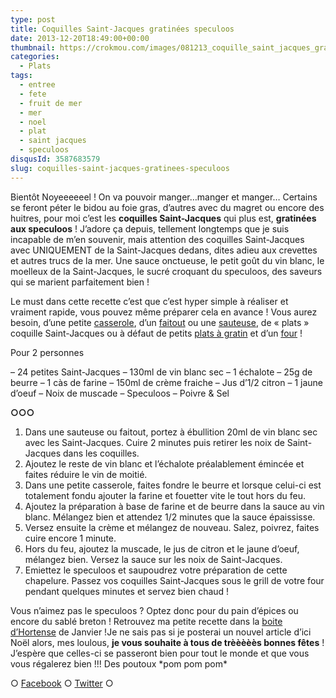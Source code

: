 ```yaml
---
type: post
title: Coquilles Saint-Jacques gratinées speculoos
date: 2013-12-20T18:49:00+00:00
thumbnail: https://crokmou.com/images/081213_coquille_saint_jacques_gratin--e_speculoos_0002.jpg
categories:
  - Plats
tags:
  - entree
  - fete
  - fruit de mer
  - mer
  - noel
  - plat
  - saint jacques
  - speculoos
disqusId: 3587683579
slug: coquilles-saint-jacques-gratinees-speculoos
---
```


Bientôt Noyeeeeeel ! On va pouvoir manger…manger et manger… Certains se feront péter le bidou au foie gras, d’autres avec du magret ou encore des huitres, pour moi c’est les **coquilles Saint-Jacques** qui plus est, **gratinées aux speculoos** ! J’adore ça depuis, tellement longtemps que je suis incapable de m’en souvenir, mais attention des coquilles Saint-Jacques avec UNIQUEMENT de la Saint-Jacques dedans, dites adieu aux crevettes et autres trucs de la mer. Une sauce onctueuse, le petit goût du vin blanc, le moelleux de la Saint-Jacques, le sucré croquant du speculoos, des saveurs qui se marient parfaitement bien !

Le must dans cette recette c’est que c’est hyper simple à réaliser et vraiment rapide, vous pouvez même préparer cela en avance ! Vous aurez besoin, d’une petite [casserole](http://www.rueducommerce.fr/m/pl/malid:115), d’un [faitout](http://www.rueducommerce.fr/m/pl/malid:15123303) ou une [sauteuse](http://www.rueducommerce.fr/m/pl/malid:15123301), de « plats » coquille Saint-Jacques ou à défaut de petits [plats à gratin](http://www.rueducommerce.fr/m/pl/malid:12468604) et d’un [four](http://www.rueducommerce.fr/m/pl/malid:9404136) !

Pour 2 personnes

– 24 petites Saint-Jacques
– 130ml de vin blanc sec
– 1 échalote
– 25g de beurre
– 1 càs de farine
– 150ml de crème fraiche
– Jus d’1/2 citron
– 1 jaune d’oeuf
– Noix de muscade
– Speculoos
– Poivre & Sel

**○○○**

1) Dans une sauteuse ou faitout, portez à ébullition 20ml de vin blanc sec avec les Saint-Jacques. Cuire 2 minutes puis retirer les noix de Saint-Jacques dans les coquilles.
2) Ajoutez le reste de vin blanc et l’échalote préalablement émincée et faites réduire le vin de moitié.
3) Dans une petite casserole, faites fondre le beurre et lorsque celui-ci est totalement fondu ajouter la farine et fouetter vite le tout hors du feu.
4) Ajoutez la préparation à base de farine et de beurre dans la sauce au vin blanc. Mélangez bien et attendez 1/2 minutes que la sauce épaississe.
5) Versez ensuite la crème et mélangez de nouveau. Salez, poivrez, faites cuire encore 1 minute.
6) Hors du feu, ajoutez la muscade, le jus de citron et le jaune d’oeuf, mélangez bien. Versez la sauce sur les noix de Saint-Jacques.
7) Emiettez le speculoos et saupoudrez votre préparation de cette chapelure. Passez vos coquilles Saint-Jacques sous le grill de votre four pendant quelques minutes et servez bien chaud !

Vous n’aimez pas le speculoos ? Optez donc pour du pain d’épices ou encore du sablé breton ! Retrouvez ma petite recette dans la [boite d’Hortense](http://www.laboitedhortense.com/) de Janvier !Je ne sais pas si je posterai un nouvel article d’ici Noël alors, mes loulous, **je vous souhaite à tous de trèèèèès bonnes fêtes** ! J’espère que celles-ci se passeront bien pour tout le monde et que vous vous régalerez bien !!! Des poutoux \*pom pom pom\*

○ [Facebook](https://www.facebook.com/crokmou.blog) ○ [Twitter](https://twitter.com/Crokmou) ○